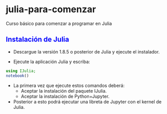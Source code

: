 # julia-para-comenzar
Curso básico para comenzar a programar en Julia
## <font color=blue>Instalación de Julia</font>
* Descargue la versión 1.8.5 o posterior de Julia y ejecute el instalador. 

* Ejecute la aplicación Julia y escriba:

```Julia
using IJulia;
notebook()
```
* La primera vez que ejecute estos comandos deberá:
    * Aceptar la instalación del paquete IJulia. 
    * Aceptar la instalación de Python+Jupyter.
* Posterior a esto podrá ejecutar una libreta de Jupyter con el kernel de Julia.
